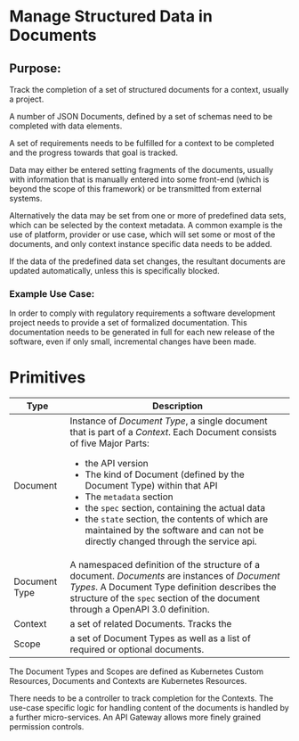 # Manage Structured Data in Documents

## Purpose:
Track the completion of a set of structured documents for a context, usually a project.

A number of JSON Documents, defined by a set of schemas need to be completed with data elements.

A set of requirements needs to be fulfilled for a context to be completed and the progress towards that goal is tracked.

Data may either be entered setting fragments of the documents, usually with information that is manually entered into some front-end (which is beyond the scope of this framework) or be transmitted from external systems.

Alternatively the data may be set from one or more of predefined data sets, which can be selected by the context metadata. A common example is the use of platform, provider or use case, which will set some or most of the documents, and only context instance specific data needs to be added.

If the data of the predefined data set changes, the resultant documents are updated automatically, unless this is specifically blocked.

### Example Use Case:
In order to comply with regulatory requirements a software development project needs to provide a set of formalized documentation. This documentation needs to be generated in full for each new release of the software, even if only small, incremental changes have been made.

# Primitives


| Type | Description |
| ---  | --- |
| Document | Instance of *Document Type*, a single document that is part of a *Context*.  Each Document consists of five Major Parts: <ul><li>the API version <li>The kind of Document (defined by the Document Type) within that API <li>The `metadata` section <li> the `spec` section, containing the actual data <li>the `state` section, the contents of which are maintained by the software and can not be directly changed through the service api.|
| Document Type | A namespaced definition of the structure of a document. *Documents* are instances of *Document Types*. A Document Type definition describes the structure of the `spec` section of the document through a OpenAPI 3.0 definition. |
| Context | a set of related Documents. Tracks the  |
| Scope | a set of Document Types as well as a list of required or optional documents.

The Document Types and Scopes are defined as Kubernetes Custom Resources, Documents and Contexts are Kubernetes Resources.

There needs to be a controller to track completion for the Contexts. The use-case specific logic for handling content of the documents is handled by a further micro-services. An API Gateway allows more finely grained permission controls.
